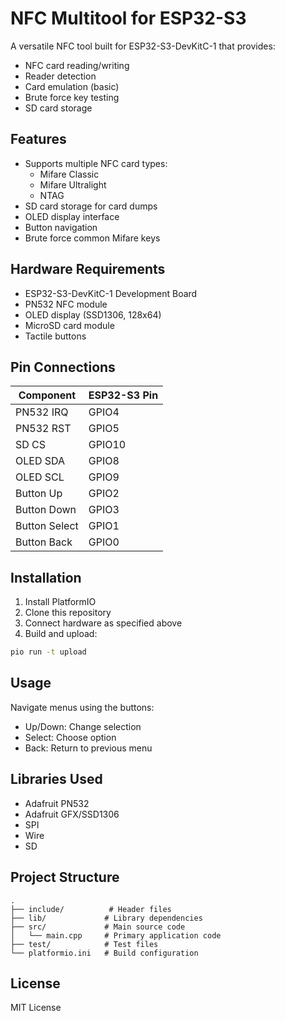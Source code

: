 # NFC Multitool for ESP32-S3

A versatile NFC tool built for ESP32-S3-DevKitC-1 that provides:
- NFC card reading/writing
- Reader detection
- Card emulation (basic)
- Brute force key testing
- SD card storage

## Features

- Supports multiple NFC card types:
  - Mifare Classic
  - Mifare Ultralight
  - NTAG
- SD card storage for card dumps
- OLED display interface
- Button navigation
- Brute force common Mifare keys

## Hardware Requirements

- ESP32-S3-DevKitC-1 Development Board
- PN532 NFC module
- OLED display (SSD1306, 128x64)
- MicroSD card module
- Tactile buttons

## Pin Connections

| Component | ESP32-S3 Pin |
|-----------|-------------|
| PN532 IRQ | GPIO4 |
| PN532 RST | GPIO5 |
| SD CS     | GPIO10 |
| OLED SDA  | GPIO8 |
| OLED SCL  | GPIO9 |
| Button Up | GPIO2 |
| Button Down | GPIO3 |
| Button Select | GPIO1 |
| Button Back | GPIO0 |

## Installation

1. Install PlatformIO
2. Clone this repository
3. Connect hardware as specified above
4. Build and upload:
```bash
pio run -t upload
```

## Usage

Navigate menus using the buttons:
- Up/Down: Change selection
- Select: Choose option
- Back: Return to previous menu

## Libraries Used

- Adafruit PN532
- Adafruit GFX/SSD1306
- SPI
- Wire
- SD

## Project Structure

```
.
├── include/          # Header files
├── lib/             # Library dependencies
├── src/             # Main source code
│   └── main.cpp     # Primary application code
├── test/            # Test files
└── platformio.ini   # Build configuration
```

## License

MIT License
